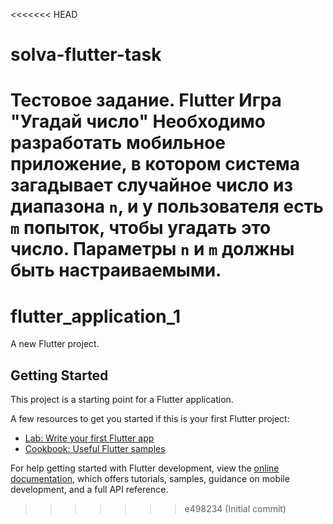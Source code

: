 <<<<<<< HEAD
# solva-flutter-task
Тестовое задание. Flutter Игра "Угадай число" Необходимо разработать мобильное приложение, в котором система загадывает случайное число из диапазона `n`, и у пользователя есть `m` попыток, чтобы угадать это число. Параметры `n` и `m` должны быть настраиваемыми.
=======
# flutter_application_1

A new Flutter project.

## Getting Started

This project is a starting point for a Flutter application.

A few resources to get you started if this is your first Flutter project:

- [Lab: Write your first Flutter app](https://docs.flutter.dev/get-started/codelab)
- [Cookbook: Useful Flutter samples](https://docs.flutter.dev/cookbook)

For help getting started with Flutter development, view the
[online documentation](https://docs.flutter.dev/), which offers tutorials,
samples, guidance on mobile development, and a full API reference.
>>>>>>> e498234 (Initial commit)
